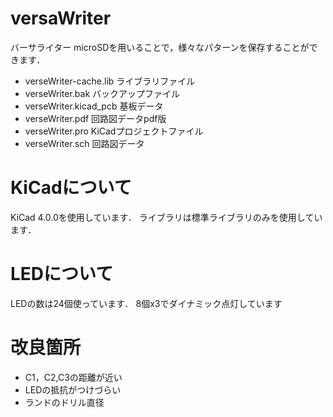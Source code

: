 # versaWriter
バーサライター
microSDを用いることで，様々なパターンを保存することができます．

- verseWriter-cache.lib ライブラリファイル
- verseWriter.bak バックアップファイル
- verseWriter.kicad_pcb 基板データ
- verseWriter.pdf 回路図データpdf版
- verseWriter.pro KiCadプロジェクトファイル
- verseWriter.sch 回路図データ

# KiCadについて
KiCad 4.0.0を使用しています．
ライブラリは標準ライブラリのみを使用しています．



# LEDについて
LEDの数は24個使っています．
8個x3でダイナミック点灯しています



# 改良箇所
- C1，C2,C3の距離が近い
- LEDの抵抗がつけづらい
- ランドのドリル直径
